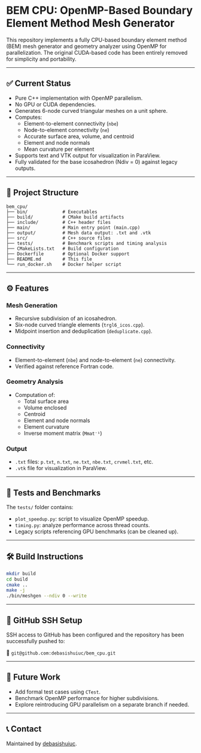 # BEM CPU: OpenMP-Based Boundary Element Method Mesh Generator

This repository implements a fully CPU-based boundary element method (BEM) mesh generator and geometry analyzer using OpenMP for parallelization. The original CUDA-based code has been entirely removed for simplicity and portability.

---

## ✅ Current Status

- Pure C++ implementation with OpenMP parallelism.
- No GPU or CUDA dependencies.
- Generates 6-node curved triangular meshes on a unit sphere.
- Computes:
  - Element-to-element connectivity (`nbe`)
  - Node-to-element connectivity (`ne`)
  - Accurate surface area, volume, and centroid
  - Element and node normals
  - Mean curvature per element
- Supports text and VTK output for visualization in ParaView.
- Fully validated for the base icosahedron (Ndiv = 0) against legacy outputs.

---

## 📁 Project Structure

```
bem_cpu/
├── bin/             # Executables
├── build/           # CMake build artifacts
├── include/         # C++ header files
├── main/            # Main entry point (main.cpp)
├── output/          # Mesh data output: .txt and .vtk
├── src/             # C++ source files
├── tests/           # Benchmark scripts and timing analysis
├── CMakeLists.txt   # Build configuration
├── Dockerfile       # Optional Docker support
├── README.md        # This file
└── run_docker.sh    # Docker helper script
```

---

## ⚙️ Features

### Mesh Generation
- Recursive subdivision of an icosahedron.
- Six-node curved triangle elements (`trgl6_icos.cpp`).
- Midpoint insertion and deduplication (`deduplicate.cpp`).

### Connectivity
- Element-to-element (`nbe`) and node-to-element (`ne`) connectivity.
- Verified against reference Fortran code.

### Geometry Analysis
- Computation of:
  - Total surface area
  - Volume enclosed
  - Centroid
  - Element and node normals
  - Element curvature
  - Inverse moment matrix (`Mmat⁻¹`)

### Output
- `.txt` files: `p.txt`, `n.txt`, `ne.txt`, `nbe.txt`, `crvmel.txt`, etc.
- `.vtk` file for visualization in ParaView.

---

## 🧪 Tests and Benchmarks

The `tests/` folder contains:
- `plot_speedup.py`: script to visualize OpenMP speedup.
- `timing.py`: analyze performance across thread counts.
- Legacy scripts referencing GPU benchmarks (can be cleaned up).

---

## 🛠️ Build Instructions

```bash
mkdir build
cd build
cmake ..
make -j
./bin/meshgen --ndiv 0 --write
```

---

## 🔐 GitHub SSH Setup

SSH access to GitHub has been configured and the repository has been successfully pushed to:

📍 `git@github.com:debasishuiuc/bem_cpu.git`

---

## 🔄 Future Work

- Add formal test cases using `CTest`.
- Benchmark OpenMP performance for higher subdivisions.
- Explore reintroducing GPU parallelism on a separate branch if needed.

---

## 📞 Contact

Maintained by [debasishuiuc](https://github.com/debasishuiuc).
